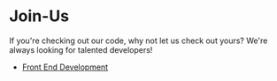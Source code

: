Join-Us
=======

If you're checking out our code, why not let us check out yours? We're always looking for talented developers!

* [Front End Development](front-end.md)
